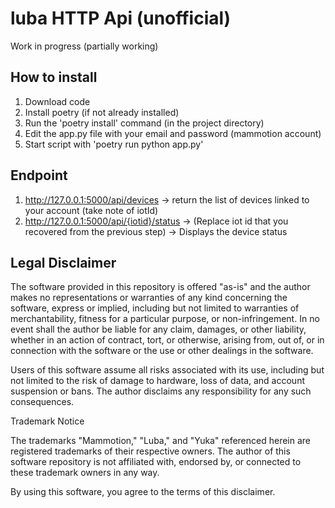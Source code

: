 # luba HTTP Api (unofficial)

Work in progress (partially working)

## How to install

1. Download code
2. Install poetry (if not already installed)
3. Run the 'poetry install' command (in the project directory)
4. Edit the app.py file with your email and password (mammotion account)
5. Start script with 'poetry run python app.py'

## Endpoint

1. http://127.0.0.1:5000/api/devices -> return the list of devices linked to your account (take note of iotId)
2. http://127.0.0.1:5000/api/{iotid}/status -> (Replace iot id that you recovered from the previous step) -> Displays the device status

## Legal Disclaimer
The software provided in this repository is offered "as-is" and the author makes no representations or warranties of any kind concerning the software, express or implied, including but not limited to warranties of merchantability, fitness for a particular purpose, or non-infringement. In no event shall the author be liable for any claim, damages, or other liability, whether in an action of contract, tort, or otherwise, arising from, out of, or in connection with the software or the use or other dealings in the software.

Users of this software assume all risks associated with its use, including but not limited to the risk of damage to hardware, loss of data, and account suspension or bans. The author disclaims any responsibility for any such consequences.

Trademark Notice

The trademarks "Mammotion," "Luba," and "Yuka" referenced herein are registered trademarks of their respective owners. The author of this software repository is not affiliated with, endorsed by, or connected to these trademark owners in any way.

By using this software, you agree to the terms of this disclaimer.
